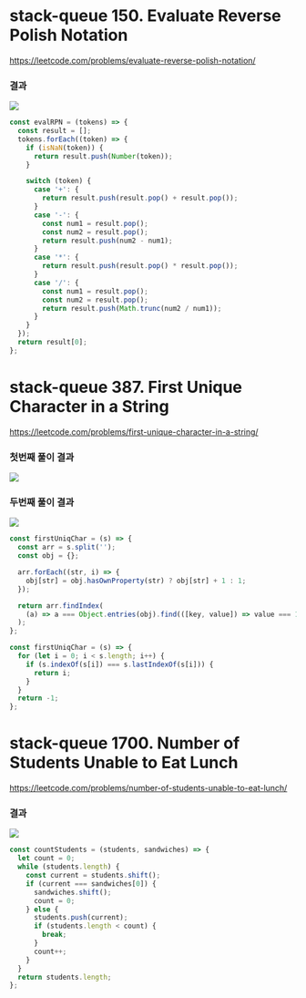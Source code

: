 # stack-queue 150. Evaluate Reverse Polish Notation

https://leetcode.com/problems/evaluate-reverse-polish-notation/

### 결과

![](https://velog.velcdn.com/images/nsunny0908/post/f58de00b-c991-466a-84d4-54d0bcab8cd7/image.png)

```js
const evalRPN = (tokens) => {
  const result = [];
  tokens.forEach((token) => {
    if (isNaN(token)) {
      return result.push(Number(token));
    }

    switch (token) {
      case '+': {
        return result.push(result.pop() + result.pop());
      }
      case '-': {
        const num1 = result.pop();
        const num2 = result.pop();
        return result.push(num2 - num1);
      }
      case '*': {
        return result.push(result.pop() * result.pop());
      }
      case '/': {
        const num1 = result.pop();
        const num2 = result.pop();
        return result.push(Math.trunc(num2 / num1));
      }
    }
  });
  return result[0];
};
```

# stack-queue 387. First Unique Character in a String

https://leetcode.com/problems/first-unique-character-in-a-string/

### 첫번째 풀이 결과

![](https://velog.velcdn.com/images/nsunny0908/post/9338fb65-8463-4337-a546-46d58d53262b/image.png)

### 두번째 풀이 결과

![](https://velog.velcdn.com/images/nsunny0908/post/a96f98fe-dae3-48db-b8f7-3bfed2093af4/image.png)

```js
const firstUniqChar = (s) => {
  const arr = s.split('');
  const obj = {};

  arr.forEach((str, i) => {
    obj[str] = obj.hasOwnProperty(str) ? obj[str] + 1 : 1;
  });

  return arr.findIndex(
    (a) => a === Object.entries(obj).find(([key, value]) => value === 1)?.[0]
  );
};
```

```js
const firstUniqChar = (s) => {
  for (let i = 0; i < s.length; i++) {
    if (s.indexOf(s[i]) === s.lastIndexOf(s[i])) {
      return i;
    }
  }
  return -1;
};
```

# stack-queue 1700. Number of Students Unable to Eat Lunch

https://leetcode.com/problems/number-of-students-unable-to-eat-lunch/

### 결과

![](https://velog.velcdn.com/images/nsunny0908/post/ecf0922f-df02-4320-898e-0e4bac056b08/image.png)

<!-- FEEDBACK: 재귀로 풀어보기 -->

```js
const countStudents = (students, sandwiches) => {
  let count = 0;
  while (students.length) {
    const current = students.shift();
    if (current === sandwiches[0]) {
      sandwiches.shift();
      count = 0;
    } else {
      students.push(current);
      if (students.length < count) {
        break;
      }
      count++;
    }
  }
  return students.length;
};
```
